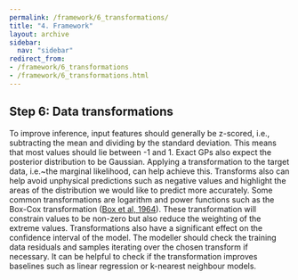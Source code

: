 ```yaml
---
permalink: /framework/6_transformations/
title: "4. Framework"
layout: archive
sidebar:
  nav: "sidebar"
redirect_from:
- /framework/6_transformations
- /framework/6_transformations.html
---
```


## Step 6: Data transformations

To improve inference, input features should generally be z-scored, i.e., subtracting the mean and dividing by the standard deviation. This means that most values should lie between -1 and 1. Exact GPs also expect the posterior distribution to be Gaussian. Applying a transformation to the target data, i.e.~the marginal likelihood, can help achieve this. Transforms also can help avoid unphysical predictions such as negative values and highlight the areas of the distribution we would like to predict more accurately. Some common transformations are logarithm and power functions such as the Box-Cox transformation ([Box et al, 1964](https://rss.onlinelibrary.wiley.com/doi/10.1111/j.2517-6161.1964.tb00553.x)). These transformation will constrain values to be non-zero but also reduce the weighting of the extreme values. Transformations also have a significant effect on the confidence interval of the model. The modeller should check the training data residuals and samples iterating over the chosen transform if necessary. It can be helpful to check if the transformation improves baselines such as linear regression or k-nearest neighbour models.
